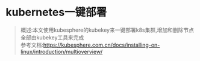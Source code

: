 # kubernetes一键部署
> 概述:本文使用kubesphere的kubekey来一键部署k8s集群,增加和删除节点全部由kubekey工具来完成 <br>
> 参考文档:https://kubesphere.com.cn/docs/installing-on-linux/introduction/multioverview/


